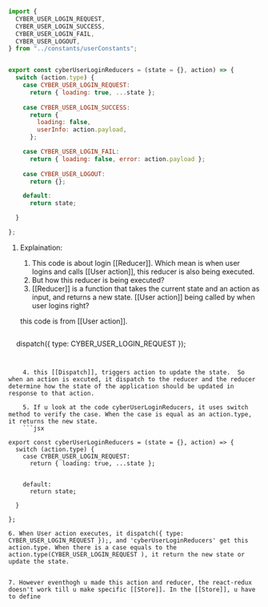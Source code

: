 ```jsx
import {
  CYBER_USER_LOGIN_REQUEST,
  CYBER_USER_LOGIN_SUCCESS,
  CYBER_USER_LOGIN_FAIL,
  CYBER_USER_LOGOUT,
} from "../constants/userConstants";


export const cyberUserLoginReducers = (state = {}, action) => {
  switch (action.type) {
    case CYBER_USER_LOGIN_REQUEST:
      return { loading: true, ...state };
  
    case CYBER_USER_LOGIN_SUCCESS:
      return {
        loading: false,
        userInfo: action.payload,
      };

    case CYBER_USER_LOGIN_FAIL:
      return { loading: false, error: action.payload };
      
    case CYBER_USER_LOGOUT:
      return {};

    default:
      return state;

  }

};
```

1. Explaination:
	1. This code is about login [[Reducer]]. Which mean is when user logins and calls [[User action]], this reducer is also being executed. 
	2. But how this reducer is being executed?
	3. [[Reducer]] is a function that takes the current state and an action as input, and returns a new state. [[User action]] being called by when user logins right? 


	this code is from [[User action]].
	```jsx
    dispatch({ type: CYBER_USER_LOGIN_REQUEST });
```


	4. this [[Dispatch]], triggers action to update the state.  So when an action is excuted, it dispatch to the reducer and the reducer determine how the state of the application should be updated in response to that action.

	5. If u look at the code cyberUserLoginReducers, it uses switch method to verify the case. When the case is equal as an action.type, it returns the new state.
	```jsx

export const cyberUserLoginReducers = (state = {}, action) => {
  switch (action.type) {
    case CYBER_USER_LOGIN_REQUEST:
      return { loading: true, ...state };

  
    default:
      return state;

  }

};
```
	6. When User action executes, it dispatch({ type: CYBER_USER_LOGIN_REQUEST });, and 'cyberUserLoginReducers' get this action.type. When there is a case equals to the action.type(CYBER_USER_LOGIN_REQUEST ), it return the new state or update the state.


	7. However eventhogh u made this action and reducer, the react-redux doesn't work till u make specific [[Store]]. In the [[Store]], u have to define 
